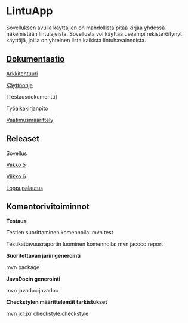 # LintuApp

Sovelluksen avulla käyttäjien on mahdollista pitää kirjaa yhdessä näkemistään lintulajeista. Sovellusta voi käyttää useampi rekisteröitynyt käyttäjä, joilla on yhteinen lista kaikista lintuhavainnoista. 


## [Dokumentaatio](https://github.com/jennalack/ot-harjoitustyo/tree/master/lintuapp/dokumentaatio)

[Arkkitehtuuri](https://github.com/jennalack/ot-harjoitustyo/blob/master/lintuapp/dokumentaatio/arkkitehtuuri.md)

[Käyttöohje](https://github.com/jennalack/ot-harjoitustyo/blob/master/lintuapp/dokumentaatio/kayttoohje.md)

[Testausdokumentti]

[Työaikakirjanpito](https://github.com/jennalack/ot-harjoitustyo/blob/master/lintuapp/dokumentaatio/tyoaikakirjanpito.md)

[Vaatimusmäärittely](https://github.com/jennalack/ot-harjoitustyo/blob/master/lintuapp/dokumentaatio/vaatimusmaarittely.md)


## Releaset

[Sovellus](https://github.com/jennalack/ot-harjoitustyo/tree/master/lintuapp/Birdapp/src/main/java/birdapp)

[Viikko 5](https://github.com/jennalack/ot-harjoitustyo/releases/tag/viikko5)

[Viikko 6](https://github.com/jennalack/ot-harjoitustyo/releases/tag/viiko6)

[Loppupalautus]()


## Komentorivitoiminnot

**Testaus**

Testien suorittaminen komennolla: mvn test

Testikattavuusraportin luominen komennolla: mvn jacoco:report

**Suoritettavan jarin generointi**

mvn package

**JavaDocin generointi**

mvn javadoc:javadoc

**Checkstylen määrittelemät tarkistukset**

mvn jxr:jxr checkstyle:checkstyle

